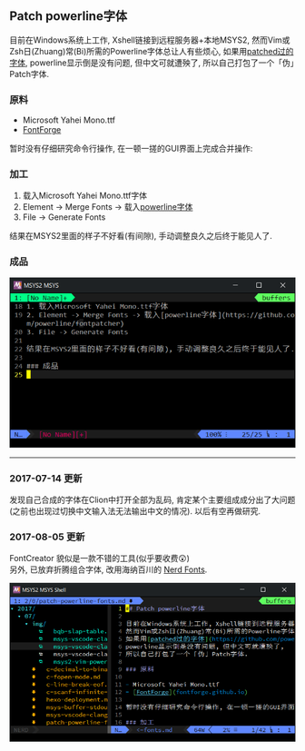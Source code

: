 ## Patch powerline字体

目前在Windows系统上工作, Xshell链接到远程服务器+本地MSYS2,
然而Vim或Zsh日(Zhuang)常(Bi)所需的Powerline字体总让人有些烦心,
如果用[patched过的字体](https://github.com/powerline/fonts),
powerline显示倒是没有问题, 但中文可就遭殃了,
所以自己打包了一个「伪」Patch字体.

### 原料

- Microsoft Yahei Mono.ttf
- [FontForge](fontforge.github.io)

暂时没有仔细研究命令行操作, 在一顿一搓的GUI界面上完成合并操作:

### 加工

1. 载入Microsoft Yahei Mono.ttf字体
2. Element -> Merge Fonts -> 载入[powerline字体](https://github.com/powerline/fontpatcher)
3. File -> Generate Fonts

结果在MSYS2里面的样子不好看(有间隙), 手动调整良久之后终于能见人了.

### 成品

<p align="center">
    <img src="img/msys2-vim-powerline-font-pack.png">
</p>

---

### 2017-07-14 更新

发现自己合成的字体在Clion中打开全部为乱码,
肯定某个主要组成成分出了大问题(之前也出现过切换中文输入法无法输出中文的情况).
以后有空再做研究.

### 2017-08-05 更新

FontCreator 貌似是一款不错的工具(似乎要收费:astonished:)  
另外, 已放弃折腾组合字体, 改用海纳百川的
[Nerd Fonts](https://github.com/ryanoasis/nerd-fonts).

<p align="center">
    <img src="img/msys2-vim-powerline-font-pack-nerd-fonts.png">
</p>
